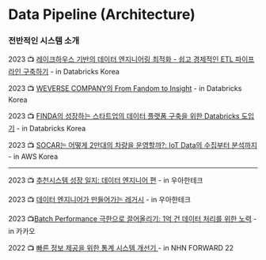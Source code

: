 # Data Pipeline (Architecture)

### 전반적인 시스템 소개

2023 :tv: [레이크하우스 기반의 데이터 엔지니어링 최적화 - 쉽고 경제적인 ETL 파이프라인 구축하기](https://www.youtube.com/watch?v=PYDUEktRMHI) - in Databricks Korea

2023 :tv: [WEVERSE COMPANY의 From Fandom to Insight](https://www.youtube.com/watch?v=-q\_0yrmQIyU) - in Databricks Korea

2023 :tv: [FINDA의 성장하는 스타트업의 데이터 플랫폼 구축을 위한 Databricks 도입기](https://www.youtube.com/watch?v=\_tJjU\_oK2Fw) - in Databricks Korea

2023 :tv: [SOCAR는 어떻게 2만대의 차량을 운영할까?: IoT Data의 수집부터 분석까지](https://www.youtube.com/watch?v=gZElFqytfac) - in AWS Korea

***

2023 :tv: [추천시스템 성장 일지: 데이터 엔지니어 편](https://www.youtube.com/watch?v=x49PqlAQC3U) - in 우아한테크

2023 :tv: [데이터 엔지니어가 만들어가는 레거시](https://www.youtube.com/watch?v=lbsGKOnXshw) - in 우아한테크

2023 :tv:[Batch Performance 극한으로 끌어올리기: 1억 건 데이터 처리를 위한 노력](https://www.youtube.com/watch?v=2IIwQDIi3ys) - in 카카오

2022 :tv: [빠른 정보 제공을 위한 통계 시스템 개선기 ](https://www.youtube.com/watch?v=kZnWWq\_HzdM)- in NHN FORWARD 22
